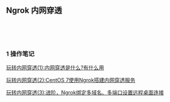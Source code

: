 ## Ngrok 内网穿透  


​    
​    
​    
### 1 操作笔记  

[玩转内网穿透(1):内网穿透是什么?有什么用](https://blog.csdn.net/Mrqiang9001/article/details/100030694 "https://blog.csdn.net/Mrqiang9001/article/details/100030694")  

[玩转内网穿透(2):CentOS 7使用Ngrok搭建内网穿透服务](https://blog.csdn.net/Mrqiang9001/article/details/100036416 "https://blog.csdn.net/Mrqiang9001/article/details/100036416")  

[玩转内网穿透(3):进阶，Ngrok绑定多域名、多端口设置远程桌面连接](https://blog.csdn.net/Mrqiang9001/article/details/100045195 "https://blog.csdn.net/Mrqiang9001/article/details/100045195")  



